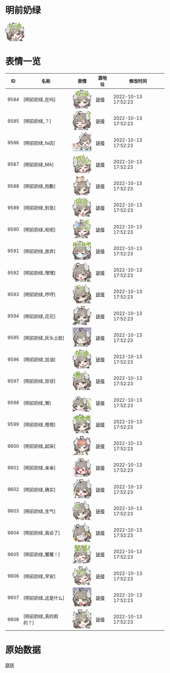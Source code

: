 # 明前奶绿

<img src="./cover.png" height="60" alt="cover" />

# 表情一览

|ID|名称|表情|源地址|修改时间|
|----|----|----|----|----|
|9584|[明前奶绿_在吗]|<img src="./pic/009584_%5B明前奶绿_在吗%5D.png" height="60" alt="在吗"/>|[链接](http://i0.hdslb.com/bfs/emote/06a833020d72f09cdae138f7713a120e9e41451f.png)|2022-10-13 17:52:23|
|9585|[明前奶绿_？]|<img src="./pic/009585_%5B明前奶绿_？%5D.png" height="60" alt="？"/>|[链接](http://i0.hdslb.com/bfs/emote/1e3353e318359a2713be7574ab082c9c53cf4be5.png)|2022-10-13 17:52:23|
|9586|[明前奶绿_fa店]|<img src="./pic/009586_%5B明前奶绿_fa店%5D.png" height="60" alt="fa店"/>|[链接](http://i0.hdslb.com/bfs/emote/a884835fcc7fde71c22cf85f94e012c507a4349d.png)|2022-10-13 17:52:23|
|9587|[明前奶绿_MA]|<img src="./pic/009587_%5B明前奶绿_MA%5D.png" height="60" alt="MA"/>|[链接](http://i0.hdslb.com/bfs/emote/d2ba80aea3cf6a5871f97b8a466d7426dee72199.png)|2022-10-13 17:52:23|
|9588|[明前奶绿_抱歉]|<img src="./pic/009588_%5B明前奶绿_抱歉%5D.png" height="60" alt="抱歉"/>|[链接](http://i0.hdslb.com/bfs/emote/9911b43bcca44396ac3fb157b03900097cd2bdd9.png)|2022-10-13 17:52:23|
|9589|[明前奶绿_别急]|<img src="./pic/009589_%5B明前奶绿_别急%5D.png" height="60" alt="别急"/>|[链接](http://i0.hdslb.com/bfs/emote/9e98722657d280ef95354e54daa50b4ee47feaf9.png)|2022-10-13 17:52:23|
|9590|[明前奶绿_呃呃]|<img src="./pic/009590_%5B明前奶绿_呃呃%5D.png" height="60" alt="呃呃"/>|[链接](http://i0.hdslb.com/bfs/emote/d6f7808f9a2adb489de6a736a4877002bb903b1d.png)|2022-10-13 17:52:23|
|9591|[明前奶绿_放弃]|<img src="./pic/009591_%5B明前奶绿_放弃%5D.png" height="60" alt="放弃"/>|[链接](http://i0.hdslb.com/bfs/emote/3c9c93156096d34569711721ffc9c3009856e060.png)|2022-10-13 17:52:23|
|9592|[明前奶绿_嘿嘿]|<img src="./pic/009592_%5B明前奶绿_嘿嘿%5D.png" height="60" alt="嘿嘿"/>|[链接](http://i0.hdslb.com/bfs/emote/cd7be7d2e82390f0fedf809e4dcc1341baf725f2.png)|2022-10-13 17:52:23|
|9593|[明前奶绿_哼哼]|<img src="./pic/009593_%5B明前奶绿_哼哼%5D.png" height="60" alt="哼哼"/>|[链接](http://i0.hdslb.com/bfs/emote/a2a31cd63ba8842fd310e57e438ea7bef6c987da.png)|2022-10-13 17:52:23|
|9594|[明前奶绿_花花]|<img src="./pic/009594_%5B明前奶绿_花花%5D.png" height="60" alt="花花"/>|[链接](http://i0.hdslb.com/bfs/emote/2491683e4ffb89732b3b3a2eb76ddc27d9f79176.png)|2022-10-13 17:52:23|
|9595|[明前奶绿_灰头土脸]|<img src="./pic/009595_%5B明前奶绿_灰头土脸%5D.png" height="60" alt="灰头土脸"/>|[链接](http://i0.hdslb.com/bfs/emote/5232c8c26b4d4f87ac63b1fc5fc4d4f5fa8ba5f4.png)|2022-10-13 17:52:23|
|9596|[明前奶绿_加油]|<img src="./pic/009596_%5B明前奶绿_加油%5D.png" height="60" alt="加油"/>|[链接](http://i0.hdslb.com/bfs/emote/0396c680e34e902f7949ee4e23d3cef02818ed4a.png)|2022-10-13 17:52:23|
|9597|[明前奶绿_惊讶]|<img src="./pic/009597_%5B明前奶绿_惊讶%5D.png" height="60" alt="惊讶"/>|[链接](http://i0.hdslb.com/bfs/emote/010c059c1c141008bc115762d8f8c95d960fdf93.png)|2022-10-13 17:52:23|
|9598|[明前奶绿_懒]|<img src="./pic/009598_%5B明前奶绿_懒%5D.png" height="60" alt="懒"/>|[链接](http://i0.hdslb.com/bfs/emote/db61a526cdb3e54f4583b24a58566add5ddbc413.png)|2022-10-13 17:52:23|
|9599|[明前奶绿_嗯嗯]|<img src="./pic/009599_%5B明前奶绿_嗯嗯%5D.png" height="60" alt="嗯嗯"/>|[链接](http://i0.hdslb.com/bfs/emote/d78df43255d16ac9d9bb0d3a8cb2249bb4e44c0a.png)|2022-10-13 17:52:23|
|9600|[明前奶绿_起床]|<img src="./pic/009600_%5B明前奶绿_起床%5D.png" height="60" alt="起床"/>|[链接](http://i0.hdslb.com/bfs/emote/00bde5fb1d1860287445d8380d66dcb5e1f92c21.png)|2022-10-13 17:52:23|
|9601|[明前奶绿_亲亲]|<img src="./pic/009601_%5B明前奶绿_亲亲%5D.png" height="60" alt="亲亲"/>|[链接](http://i0.hdslb.com/bfs/emote/1bdc36fa14e7e57dd4136f0955eab6159aad588b.png)|2022-10-13 17:52:23|
|9602|[明前奶绿_确实]|<img src="./pic/009602_%5B明前奶绿_确实%5D.png" height="60" alt="确实"/>|[链接](http://i0.hdslb.com/bfs/emote/4edb878f30dca8aec3d00f87e8b4230fb5e40295.png)|2022-10-13 17:52:23|
|9603|[明前奶绿_生气]|<img src="./pic/009603_%5B明前奶绿_生气%5D.png" height="60" alt="生气"/>|[链接](http://i0.hdslb.com/bfs/emote/5c000f8b5e2b120270cc2676f9b685464c393840.png)|2022-10-13 17:52:23|
|9604|[明前奶绿_我会了]|<img src="./pic/009604_%5B明前奶绿_我会了%5D.png" height="60" alt="我会了"/>|[链接](http://i0.hdslb.com/bfs/emote/042ce9f3ac3ef933a11934c472e56a638c842b32.png)|2022-10-13 17:52:23|
|9605|[明前奶绿_蟹蟹！]|<img src="./pic/009605_%5B明前奶绿_蟹蟹！%5D.png" height="60" alt="蟹蟹！"/>|[链接](http://i0.hdslb.com/bfs/emote/204a452e8d8111f34eb85cd333cda16bbd5f38d3.png)|2022-10-13 17:52:23|
|9606|[明前奶绿_早安]|<img src="./pic/009606_%5B明前奶绿_早安%5D.png" height="60" alt="早安"/>|[链接](http://i0.hdslb.com/bfs/emote/91045635b20a6af2651a5f1dcd03e28fd6212f89.png)|2022-10-13 17:52:23|
|9607|[明前奶绿_这是什么]|<img src="./pic/009607_%5B明前奶绿_这是什么%5D.png" height="60" alt="这是什么"/>|[链接](http://i0.hdslb.com/bfs/emote/3d8a05d20df3167e97beda9bad66de4765c56908.png)|2022-10-13 17:52:23|
|9608|[明前奶绿_真的假的？]|<img src="./pic/009608_%5B明前奶绿_真的假的？%5D.png" height="60" alt="真的假的？"/>|[链接](http://i0.hdslb.com/bfs/emote/9a8aa7bd18bf0ad05f13a8d7a86932b703cea465.png)|2022-10-13 17:52:23|

# 原始数据

[跳转](./raw.json)

